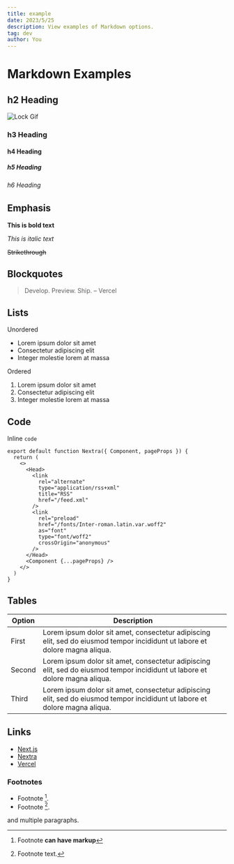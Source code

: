```yaml
---
title: example
date: 2023/5/25
description: View examples of Markdown options.
tag: dev
author: You
---
```


# Markdown Examples

## h2 Heading

![Lock Gif](https://lohre.com/wp-content/uploads/2022/05/20220511-Internet-Security-Neon-Flicker.gif)

### h3 Heading

#### h4 Heading

##### h5 Heading

###### h6 Heading

## Emphasis

**This is bold text**

_This is italic text_

~~Strikethrough~~

## Blockquotes

> Develop. Preview. Ship. – Vercel

## Lists

Unordered

- Lorem ipsum dolor sit amet
- Consectetur adipiscing elit
- Integer molestie lorem at massa

Ordered

1. Lorem ipsum dolor sit amet
2. Consectetur adipiscing elit
3. Integer molestie lorem at massa

## Code

Inline `code`

```
export default function Nextra({ Component, pageProps }) {
  return (
    <>
      <Head>
        <link
          rel="alternate"
          type="application/rss+xml"
          title="RSS"
          href="/feed.xml"
        />
        <link
          rel="preload"
          href="/fonts/Inter-roman.latin.var.woff2"
          as="font"
          type="font/woff2"
          crossOrigin="anonymous"
        />
      </Head>
      <Component {...pageProps} />
    </>
  )
}
```

## Tables

| **Option** | **Description**                                                                                                             |
| ---------- | --------------------------------------------------------------------------------------------------------------------------- |
| First      | Lorem ipsum dolor sit amet, consectetur adipiscing elit, sed do eiusmod tempor incididunt ut labore et dolore magna aliqua. |
| Second     | Lorem ipsum dolor sit amet, consectetur adipiscing elit, sed do eiusmod tempor incididunt ut labore et dolore magna aliqua. |
| Third      | Lorem ipsum dolor sit amet, consectetur adipiscing elit, sed do eiusmod tempor incididunt ut labore et dolore magna aliqua. |

## Links

- [Next.js](https://nextjs.org)
- [Nextra](https://nextra.vercel.app/)
- [Vercel](http://vercel.com)

### Footnotes

- Footnote [^1].
- Footnote [^2].

[^1]: Footnote **can have markup**

and multiple paragraphs.

[^2]: Footnote text.
